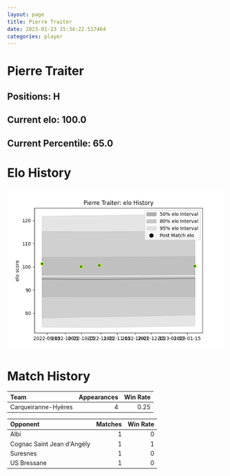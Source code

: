 ```yaml
---  
layout: page  
title: Pierre Traiter  
date: 2023-01-23 15:34:22.517464  
categories: player  
---
```

# Pierre Traiter

## Positions: H

## Current elo: 100.0

## Current Percentile: 65.0

# Elo History


![elo history](history_PierreTraiter.png)
# Match History


| Team                |   Appearances |   Win Rate |
|:--------------------|--------------:|-----------:|
| Carqueiranne-Hyères |             4 |       0.25 |

| Opponent                   |   Matches |   Win Rate |
|:---------------------------|----------:|-----------:|
| Albi                       |         1 |          0 |
| Cognac Saint Jean d'Angély |         1 |          1 |
| Suresnes                   |         1 |          0 |
| US Bressane                |         1 |          0 |